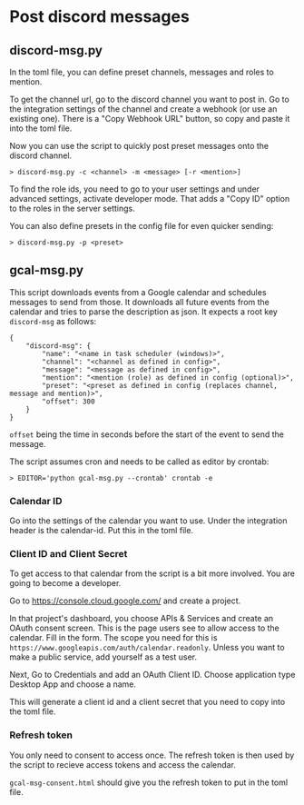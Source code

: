 # Post discord messages

## discord-msg.py

In the toml file, you can define preset channels, messages and roles to mention.

To get the channel url, go to the discord channel you want to post in. Go to
the integration settings of the channel and create a webhook (or use an
existing one). There is a "Copy Webhook URL" button, so copy and paste it into
the toml file.

Now you can use the script to quickly post preset messages onto the discord
channel.

	> discord-msg.py -c <channel> -m <message> [-r <mention>]

To find the role ids, you need to go to your user settings and under advanced
settings, activate developer mode. That adds a "Copy ID" option to the roles
in the server settings.

You can also define presets in the config file for even quicker sending:

	> discord-msg.py -p <preset>


## gcal-msg.py

This script downloads events from a Google calendar and schedules messages to
send from those. It downloads all future events from the calendar and tries to
parse the description as json. It expects a root key `discord-msg` as follows:

	{
		"discord-msg": {
			"name": "<name in task scheduler (windows)>",
			"channel": "<channel as defined in config>",
			"message": "<message as defined in config>",
			"mention": "<mention (role) as defined in config (optional)>",
			"preset": "<preset as defined in config (replaces channel, message and mention)>",
			"offset": 300
		}
	}

`offset` being the time in seconds before the start of the event to send the
message.

The script assumes cron and needs to be called as editor by crontab:

	> EDITOR='python gcal-msg.py --crontab' crontab -e

### Calendar ID

Go into the settings of the calendar you want to use. Under the integration
header is the calendar-id. Put this in the toml file.

### Client ID and Client Secret

To get access to that calendar from the script is a bit more involved. You are
going to become a developer.

Go to https://console.cloud.google.com/ and create a project.

In that project's dashboard, you choose APIs & Services and create an OAuth
consent screen. This is the page users see to allow access to the calendar.
Fill in the form. The scope you need for this is
`https://www.googleapis.com/auth/calendar.readonly`.
Unless you want to make a public service, add yourself as a test user.

Next, Go to Credentials and add an OAuth Client ID. Choose application type
Desktop App and choose a name.

This will generate a client id and a client secret that you need to copy into
the toml file.

### Refresh token

You only need to consent to access once. The refresh token is then used by the
script to recieve access tokens and access the calendar.

`gcal-msg-consent.html` should give you the refresh token to put in the toml
file.
